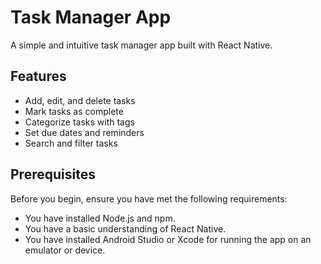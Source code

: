 # Task Manager App

A simple and intuitive task manager app built with React Native.

## Features

- Add, edit, and delete tasks
- Mark tasks as complete
- Categorize tasks with tags
- Set due dates and reminders
- Search and filter tasks

## Prerequisites

Before you begin, ensure you have met the following requirements:

- You have installed Node.js and npm.
- You have a basic understanding of React Native.
- You have installed Android Studio or Xcode for running the app on an emulator or device.

